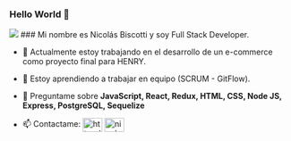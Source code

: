 ### Hello World 👋
<img src="https://github.com/nicolasbiscotti/nicolasbiscotti/blob/main/assets/github-header.svg" atl="hello world"/>
### Mi nombre es Nicolás Biscotti y soy Full Stack Developer. 


- 🔭 Actualmente estoy trabajando en el desarrollo de un e-commerce como proyecto final para HENRY.
- 🌱 Estoy aprendiendo a trabajar en equipo (SCRUM - GitFlow).
- 💬 Preguntame sobre  **JavaScript, React, Redux, HTML, CSS, Node JS, Express, PostgreSQL, Sequelize**

- 📫 Contactame: <a href="https://linkedin.com/in/nicolas-biscotti/" target="_blank"><img align="center" src="https://cdn.jsdelivr.net/npm/simple-icons@3.0.1/icons/linkedin.svg" alt="https://linkedin.com/in/nicolas-biscotti/" height="25" width="35" /></a> <a href="mailto:nicolas.biscotti@gmail.com" target="_blank"><img align="center" src="https://cdn.jsdelivr.net/npm/simple-icons@3.0.1/icons/gmail.svg" alt="nicolas.biscotti@gmail.com" height="25" width="35" /></a> 


